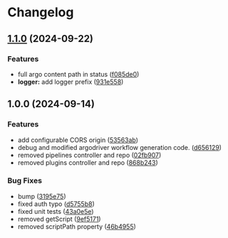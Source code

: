 # Changelog

## [1.1.0](https://github.com/PolusAI/compute/compare/compute-api-v1.0.0...compute-api-v1.1.0) (2024-09-22)


### Features

* full argo content path in status ([f085de0](https://github.com/PolusAI/compute/commit/f085de0b91ba941b51aaa9b859250575bf426917))
* **logger:** add logger prefix ([931e558](https://github.com/PolusAI/compute/commit/931e5584d95c7d338edefcc6178c8034f491b5f8))

## 1.0.0 (2024-09-14)


### Features

* add configurable CORS origin ([53563ab](https://github.com/PolusAI/compute/commit/53563ab1d476231379d5d2fcdca2e28e809fbc7b))
* debug and modified argodriver workflow generation code. ([d656129](https://github.com/PolusAI/compute/commit/d656129b5cbfe58d630c45ae5e327bec27748b34))
* removed pipelines controller and repo ([02fb907](https://github.com/PolusAI/compute/commit/02fb90758818dd90894994c9c67ad16265887e33))
* removed plugins controller and repo ([868b243](https://github.com/PolusAI/compute/commit/868b243fe1cb580b7e99ebec7b072bcada007de8))


### Bug Fixes

* bump ([3195e75](https://github.com/PolusAI/compute/commit/3195e75cd8f73c2419ca190ed18df547af7b7866))
* fixed auth typo ([d5755b8](https://github.com/PolusAI/compute/commit/d5755b8a58f16c70dc71f16588068d1d2fd74587))
* fixed unit tests ([43a0e5e](https://github.com/PolusAI/compute/commit/43a0e5e1837032884d8efd86379dc2c0bb1198bb))
* removed getScript ([9ef5171](https://github.com/PolusAI/compute/commit/9ef5171b985d3d6e57dd43d0920788f4868c6e14))
* removed scriptPath property ([46b4955](https://github.com/PolusAI/compute/commit/46b49552131b8a7682fc543c3b03cf02855ce455))
